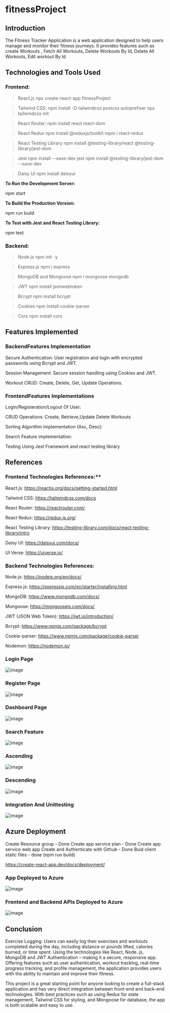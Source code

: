 # fitnessProject

## Introduction

The Fitness Tracker Application is a  web application designed to help users manage and monitor their fitness journeys. 
It provides features such as create Workouts , Fetch All Workouts, Delete Workouts By Id, Delete All Workouts, Edit workout By Id

## Technologies and Tools Used

### Frontend:
>React.js
 npx create-react-app fitnessProject

>Tailwind CSS:
 npm install -D tailwindcss postcss autoprefixer
 npx tailwindcss init

>React Router:
 npm install react react-dom

>React Redux
 npm install @reduxjs/toolkit
 mpm i react-redux

>React Testing Library
 npm install @testing-library/react @testing-library/jest-dom


>Jest
 npm install --save-dev jest
 npm install @testing-library/jest-dom --save-dev

>Daisy UI
 npm install daisyui

**To Run the Development Server:**

npm start

**To Build the Production Version:**

npm run build

**To Test with Jest and React Testing Library:**

npm test

### Backend:

>Node.js
 npm init -y

>Express.js
 npm i express

>MongoDB and Mongoose
 npm i mongoose mongodb

>JWT
 npm install jsonwebtoken

>Bcrypt
 npm install bcrypt

>Cookies
 npm install cookie-parser

>Cors
 npm install cors

## Features Implemented

### BackendFeatures Implementation

  Secure Authentication: User registration and login with encrypted passwords using Bcrypt and JWT.
  
  Session Management: Secure session handling using Cookies and JWT.
  
  Workout CRUD: Create, Delete, Get, Update Operations.

### FrontendFeatures Implementations

  Login/Registeration/Logout Of User:
  
  CRUD Operations: Create, Retrieve,Update Delete Workouts
  
  Sorting Algorithm Implementation (Asc, Desc):
  
  Search Feature implementation:

  Testing Using Jest Framework and react testing library

## References

### Frontend Technologies References:**

  React.js: https://reactjs.org/docs/getting-started.html

  Tailwind CSS: https://tailwindcss.com/docs

  React Router: https://reactrouter.com/

  React Redux: https://redux.js.org/

  React Testing Library: https://testing-library.com/docs/react-testing-library/intro

  Daisy UI: https://daisyui.com/docs/

  UI Verse: https://uiverse.io/
  
### Backend Technologies References:

  Node.js: https://nodejs.org/en/docs/

  Express.js: https://expressjs.com/en/starter/installing.html

  MongoDB: https://www.mongodb.com/docs/

  Mongoose: https://mongoosejs.com/docs/

  JWT (JSON Web Token): https://jwt.io/introduction/

  Bcrypt: https://www.npmjs.com/package/bcrypt

  Cookie-parser: https://www.npmjs.com/package/cookie-parser

  Nodemon: https://nodemon.io/
  
### Login Page

![image](https://github.com/user-attachments/assets/4be0378f-12c3-4af1-b230-2b8e62a5b99c)

### Register Page

![image](https://github.com/user-attachments/assets/d89d84ad-9cd6-4297-84fd-f8d6ace0a4d8)


### Dashboard Page

![image](https://github.com/user-attachments/assets/ecb397f3-3d4d-400e-b08b-7bb557d8081c)

### Search Feature

![image](https://github.com/user-attachments/assets/1c34a2dd-4bc0-40f2-bf28-77b320affccf)

### Ascending

![image](https://github.com/user-attachments/assets/e02cbf77-728c-4ae6-a3d2-ce1dfb42b6e5)



### Descending

![image](https://github.com/user-attachments/assets/d0291ebe-69ed-4274-b49a-49d7208e769c)

### Integration And Unittesting

![image](https://github.com/user-attachments/assets/83e3984d-3c7b-40b5-b781-20225a51bab0)


## Azure Deployment

Create Resource group - Done
Create app service plan - Done
Create app service web app
Create and Authenticate with Github - Done
Buid client static files - done (npm run build)

https://create-react-app.dev/docs/deployment/



### App Deployed to Azure

![image](https://github.com/user-attachments/assets/fe9701fe-1f35-4d5e-bccd-22528329f714)

### Frontend and Backend APIs Deployed to Azure

![image](https://github.com/user-attachments/assets/d7634f17-bc86-428d-96f0-fc642ea09e3a)


## Conclusion

Exercise Logging: Users can easily log their exercises and workouts completed during the day, including distance or pounds lifted, calories burned, or time spent. Using the technologies like React, Node. js, MongoDB and JWT Authentication – making it a secure, responsive app. Offering features such as user authentication, workout tracking, real-time progress tracking, and profile management, the application provides users with the ability to maintain and improve their fitness.

This project is a great starting point for anyone looking to create a full-stack application and has very direct integration between front-end and back-end technologies. With best practices such as using Redux for state management, Tailwind CSS for styling, and Mongoose for database, the app is both scalable and easy to use.










  







